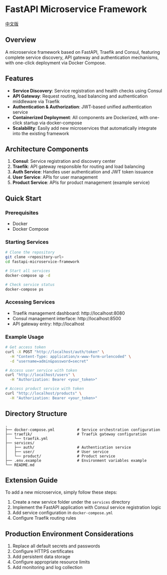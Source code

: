 # FastAPI Microservice Framework

[中文版](./readme.md)

## Overview

A microservice framework based on FastAPI, Traefik and Consul, featuring complete service discovery, API gateway and authentication mechanisms, with one-click deployment via Docker Compose.

## Features

- **Service Discovery**: Service registration and health checks using Consul
- **API Gateway**: Request routing, load balancing and authentication middleware via Traefik
- **Authentication & Authorization**: JWT-based unified authentication service
- **Containerized Deployment**: All components are Dockerized, with one-click startup via docker-compose
- **Scalability**: Easily add new microservices that automatically integrate into the existing framework

## Architecture Components

1. **Consul**: Service registration and discovery center
2. **Traefik**: API gateway responsible for routing and load balancing
3. **Auth Service**: Handles user authentication and JWT token issuance
4. **User Service**: APIs for user management
5. **Product Service**: APIs for product management (example service)

## Quick Start

### Prerequisites

- Docker
- Docker Compose

### Starting Services
```bash
# Clone the repository
git clone <repository-url>
cd fastapi-microservice-framework

# Start all services
docker-compose up -d

# Check service status
docker-compose ps
```
### Accessing Services

- Traefik management dashboard: http://localhost:8080
- Consul management interface: http://localhost:8500
- API gateway entry: http://localhost

### Example Usage
```bash
# Get access token
curl -X POST "http://localhost/auth/token" \
  -H "Content-Type: application/x-www-form-urlencoded" \
  -d "username=admin&password=secret"

# Access user service with token
curl "http://localhost/users" \
  -H "Authorization: Bearer <your_token>"

# Access product service with token
curl "http://localhost/products" \
  -H "Authorization: Bearer <your_token>"
```
## Directory Structure
```
.
├── docker-compose.yml          # Service orchestration configuration
├── traefik/                    # Traefik gateway configuration
│   └── traefik.yml
├── services/
│   ├── auth/                   # Authentication service
│   ├── user/                   # User service
│   └── product/                # Product service
├── .env.example                # Environment variables example
└── README.md
```
## Extension Guide

To add a new microservice, simply follow these steps:

1. Create a new service folder under the `services` directory
2. Implement the FastAPI application with Consul service registration logic
3. Add service configuration in `docker-compose.yml`
4. Configure Traefik routing rules

## Production Environment Considerations

1. Replace all default secrets and passwords
2. Configure HTTPS certificates
3. Add persistent data storage
4. Configure appropriate resource limits
5. Add monitoring and log collection